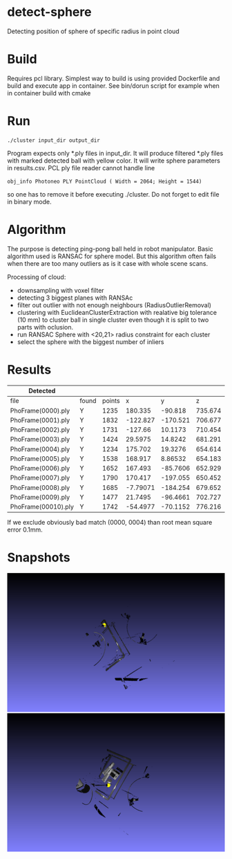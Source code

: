 # detect-sphere
Detecting position of sphere of specific radius in point cloud

# Build
Requires pcl library. Simplest way to build is using provided Dockerfile and build and execute app in container. See bin/dorun script for example
when in container build with cmake

# Run
```
./cluster input_dir output_dir
```
Program expects only *.ply files in input_dir. It will produce filtered *.ply files with marked detected ball with yellow color. It will write sphere parameters in results.csv.
PCL ply file reader cannot handle line
```
obj_info Photoneo PLY PointCloud ( Width = 2064; Height = 1544)
```
so one has to remove it before executing ./cluster. Do not forget to edit file in binary mode.

# Algorithm
The purpose is detecting ping-pong ball held in robot manipulator. Basic algorithm used is RANSAC for sphere model. But this algorithm
often fails when there are too many outliers as is it case with whole scene scans. 

Processing of cloud:
- downsampling with voxel filter
- detecting 3 biggest planes with RANSAc
- filter out outlier with not enough neighbours (RadiusOutlierRemoval)
- clustering with EuclideanClusterExtraction with realative big tolerance (10 mm) to cluster ball in single cluster even though it is split to two parts with oclusion.
- run RANSAC Sphere with <20,21> radius constraint for each cluster
- select the sphere with the biggest number of inliers

# Results
| Detected            |       |        |          |          |         | Labeled |          |          |         |                   |                   | 
|---------------------|-------|--------|----------|----------|---------|---------|----------|----------|---------|-------------------|-------------------| 
| file                | found | points | x        | y        | z       | r       | x        | y        | z       | L2^2              | L2                | 
| PhoFrame(0000).ply  | Y     | 1235   | 180.335  | -90.818  | 735.674 | 20.2281 | -116.398 | -102.548 | 786.796 | 90801.525073      | 301.332914022017  | 
| PhoFrame(0001).ply  | Y     | 1832   | -122.827 | -170.521 | 706.677 | 20.3517 | -122.727 | -170.4   | 706.62  | 0.027889999999996 | 0.167002993985126 | 
| PhoFrame(0002).ply  | Y     | 1731   | -127.66  | 10.1173  | 710.454 | 20.2029 | -127.608 | 10.154   | 710.52  | 0.008406890000003 | 0.091689094226104 | 
| PhoFrame(0003).ply  | Y     | 1424   | 29.5975  | 14.8242  | 681.291 | 20.2559 | 29.619   | 14.872   | 681.39  | 0.012548089999987 | 0.112018257440413 | 
| PhoFrame(0004).ply  | Y     | 1234   | 175.702  | 19.3276  | 654.614 | 20.2183 |          |          |         | 459764.23792176   | 678.059169926755  | 
| PhoFrame(0005).ply  | Y     | 1538   | 168.917  | 8.86532  | 654.183 | 20.3445 | 168.906  | 8.919    | 654.248 | 0.007227542400007 | 0.085014953978738 | 
| PhoFrame(0006).ply  | Y     | 1652   | 167.493  | -85.7606 | 652.929 | 20.2935 | 167.474  | -85.702  | 653.016 | 0.011363959999998 | 0.106601876156089 | 
| PhoFrame(0007).ply  | Y     | 1790   | 170.417  | -197.055 | 650.452 | 20.2861 | 170.408  | -197.048 | 650.511 | 0.003610999999997 | 0.060091596750267 | 
| PhoFrame(0008).ply  | Y     | 1685   | -7.79071 | -184.254 | 679.652 | 20.1222 | -7.643   | -184.331 | 679.379 | 0.102276244100013 | 0.319806572946857 | 
| PhoFrame(0009).ply  | Y     | 1477   | 21.7495  | -96.4661 | 702.727 | 20.2413 | 21.744   | -96.474  | 702.877 | 0.022592659999993 | 0.150308549324359 | 
| PhoFrame(00010).ply | Y     | 1742   | -54.4977 | -70.1152 | 776.216 | 20.2156 | -54.475  | -70.082  | 776.269 | 0.00442653        | 0.066532172668569 | 


If we exclude obviously bad match (0000, 0004) than root mean square error 0.1mm.

# Snapshots
![alt text](https://github.com/devone2/detect-sphere/raw/master/ds-out/detected_04.png "0004.ply")
![alt text](https://github.com/devone2/detect-sphere/raw/master/ds-out/detected_10.png "0010.ply")
